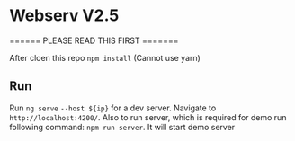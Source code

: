 # Webserv V2.5

====== PLEASE READ THIS FIRST =======

After cloen this repo
```npm install``` (Cannot use yarn)

## Run

Run `ng serve` `--host ${ip}` for a dev server. Navigate to `http://localhost:4200/`.
Also to run server, which is required for demo run following command:
```npm run server```. It will start demo server
